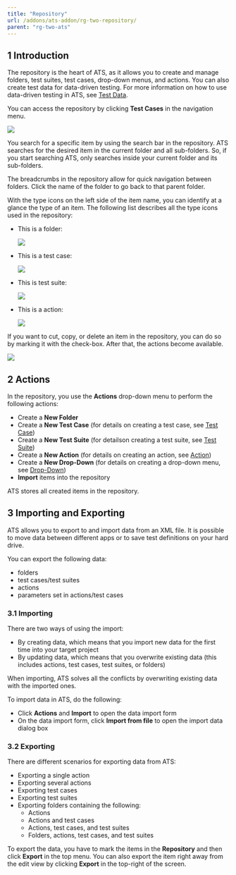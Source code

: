 ```yaml
---
title: "Repository"
url: /addons/ats-addon/rg-two-repository/
parent: "rg-two-ats"
---
```


## 1 Introduction

The repository is the heart of ATS, as it allows you to create and manage folders, test suites, test cases, drop-down menus, and actions. You can also create test data for data-driven testing. For more information on how to use data-driven testing in ATS, see [Test Data](/addons/ats-addon/rg-two-data-driven-testing/).

You can access the repository by clicking **Test Cases** in the navigation menu.

![](/attachments/addons/ats-addon//rg-ats/rg-two-ats/rg-two-repository/repository.png)

You search for a specific item by using the search bar in the repository. ATS searches for the desired item in the current folder and all sub-folders. So, if you start searching ATS, only searches inside your current folder and its sub-folders.

The breadcrumbs in the repository allow for quick navigation between folders. Click the name of the folder to go back to that parent folder.

With the type icons on the left side of the item name, you can identify at a glance the type of an item. The following list describes all the type icons used in the repository:

*  This is a folder:

    ![](/attachments/addons/ats-addon//rg-ats/rg-two-ats/rg-two-repository/folder-icon.png)

*  This is a test case:

    ![](/attachments/addons/ats-addon//rg-ats/rg-two-ats/rg-two-repository/test-case-icon.png)

*  This is test suite:

    ![](/attachments/addons/ats-addon//rg-ats/rg-two-ats/rg-two-repository/test-suite-icon.png)

*  This is a action:

    ![](/attachments/addons/ats-addon//rg-ats/rg-two-ats/rg-two-repository/action-icon.png)

If you want to cut, copy, or delete an item in the repository, you can do so by marking it with the check-box. After that, the actions become available.

![](/attachments/addons/ats-addon//rg-ats/rg-two-ats/rg-two-repository/repository-actions.png)

## 2 Actions

In the repository, you use the **Actions** drop-down menu to perform the following actions:

* Create a **New Folder**
* Create a **New Test Case** (for details on creating a test case, see [Test Case](/addons/ats-addon/rg-two-test-case/))
* Create a **New Test Suite** (for detailson creating a test suite, see [Test Suite](/addons/ats-addon/rg-two-test-suite/))
* Create a **New Action** (for details on creating an action, see [Action](/addons/ats-addon/rg-two-action/))
* Create a **New Drop-Down** (for details on creating a drop-down menu, see [Drop-Down](/addons/ats-addon/rg-two-drop-down/))
* **Import** items into the repository

ATS stores all created items in the repository.

## 3 Importing and Exporting

ATS allows you to export to and import data from an XML file. It is possible to move data between different apps or to save test definitions on your hard drive.

You can export the following data:

* folders
* test cases/test suites
* actions
* parameters set in actions/test cases

### 3.1 Importing

There are two ways of using the import:

* By creating data, which means that you import new data for the first time into your target project
* By updating data, which means that you overwrite existing data (this includes actions, test cases, test suites, or folders)

When importing, ATS solves all the conflicts by overwriting existing data with the imported ones.

To import data in ATS, do the following:

* Click **Actions** and **Import**  to open the data import form
* On the data import form, click **Import from file** to open the import data dialog box

### 3.2 Exporting

There are different scenarios for exporting data from ATS:

* Exporting a single action
* Exporting several actions
* Exporting test cases
* Exporting test suites
* Exporting folders containing the following:
  * Actions
  * Actions and test cases
  * Actions, test cases, and test suites
  * Folders, actions, test cases, and test suites

To export the data, you have to mark the items in the **Repository** and then click **Export** in the top menu. You can also export the item right away from the edit view by clicking **Export** in the top-right of the screen.
